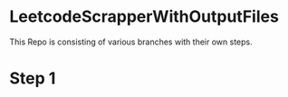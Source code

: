 # LeetcodeScrapperWithOutputFiles

This Repo is consisting of various branches with their own steps.

# Step 1

